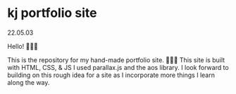 # kj portfolio site
22.05.03 

Hello! 🙋🏾‍♂️

This is the repository for my hand-made portfolio site. 🙇🏾‍♂️
This site is built with HTML, CSS, & JS
I used parallax.js and the aos library. 
I look forward to building on this rough idea for a site as I incorporate more things I learn along the way.
